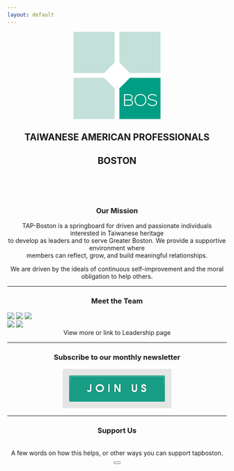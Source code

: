 ```yaml
---
layout: default
---
```

<p align="center">
   <img src="assets/images/tap-logo.png" align="middle">
</p>

<center>
  <h2 class="organization">TAIWANESE AMERICAN PROFESSIONALS</h2>	
  <h2 class="chapter">BOSTON</h2>
  <br/>
  <br/>
  <br/>
</center>

<center>
  <h3>Our Mission</h3>
</center>

<p align="center">
TAP-Boston is a springboard for driven and passionate individuals interested in Taiwanese heritage<br/>
to develop as leaders and to serve Greater Boston. We provide a supportive environment where<br/>
members can reflect, grow, and build meaningful relationships.
</p>

<p align="center">
We are driven by the ideals of continuous self-improvement and the moral obligation to help others.
</p>

***

<center>
  <h3>Meet the Team</h3>
</center>

<img src="{{ site.baseurl }}/assets/images/team-chyi-shin.png"/>
<img src="{{ site.baseurl }}/assets/images/team-karl.png"/>
<img src="{{ site.baseurl }}/assets/images/team-lloyd.png"/>
<br/>
<img src="{{ site.baseurl }}/assets/images/team-li-ming.png"/>
<img src="{{ site.baseurl }}/assets/images/team-anthony.png"/>
<br/>

<center>
  <a>View more or link to Leadership page</a>
</center>

***

<center>
  <h3>Subscribe to our monthly newsletter</h3>
  <a href="#mailmunch-pop-121032" class="subscribeButton">
     <img src="/assets/images/join-us-button.png">
  </a>
</center>

***

<center>
  <h3>Support Us</h3><br/>
  A few words on how this helps, or other ways you can support tapboston.<br/>
    <a href="https://www.paypal.me/tapbos">
      <button class="donate-button"></button>
    </a>
</center>